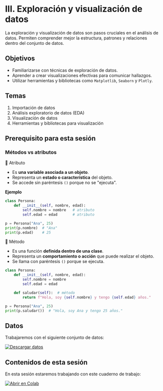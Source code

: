 # III. Exploración y visualización de datos

La exploración y visualización de datos son pasos cruciales en el análisis de datos. Permiten comprender mejor la estructura, patrones y relaciones dentro del conjunto de datos.

## Objetivos

- Familiarizarse con técnicas de exploración de datos.
- Aprender a crear visualizaciones efectivas para comunicar hallazgos.
- Utilizar herramientas y bibliotecas como `Matplotlib`, `Seaborn` y `Plotly`.

## Temas

1. Importación de datos
2. Análisis exploratorio de datos (EDA)
3. Visualización de datos
4. Herramientas y bibliotecas para visualización

## Prerequisito para esta sesión

### Métodos vs atributos

🔹 Atributo

- Es **una variable asociada a un objeto**.
- Representa un **estado o característica** del objeto.
- Se accede sin paréntesis `()` porque no se "ejecuta".

**Ejemplo**

```python
class Persona:
    def __init__(self, nombre, edad):
        self.nombre = nombre   # atributo
        self.edad = edad       # atributo

p = Persona("Ana", 25)
print(p.nombre)  # "Ana"
print(p.edad)    # 25
```

🔹 Método

- Es una función **definida dentro de una clase**.
- Representa un **comportamiento o acción** que puede realizar el objeto.
- Se llama con paréntesis `()` porque se ejecuta.

```python
class Persona:
    def __init__(self, nombre, edad):
        self.nombre = nombre
        self.edad = edad

    def saludar(self):  # método
        return f"Hola, soy {self.nombre} y tengo {self.edad} años."

p = Persona("Ana", 25)
print(p.saludar())  # "Hola, soy Ana y tengo 25 años."
```

## Datos

Trabajaremos con el siguiente conjunto de datos:

[![Descargar datos](https://img.shields.io/badge/descargar-datos-blue)](../datos/iris_.csv)

## Contenidos de esta sesión

En esta sesión estaremos trabajando con este cuaderno de trabajo:

[![Abrir en Colab](https://colab.research.google.com/assets/colab-badge.svg)](https://colab.research.google.com/github/patymunoz/curso-machine-learning-python/blob/main/docs/notebooks/exploracion-visualizacion.ipynb)
